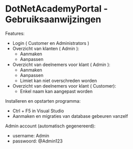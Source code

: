 # DotNetAcademyPortal - Gebruiksaanwijzingen

Features:
- Login ( Customer en Administrators )
- Overzicht van klanten ( Admin ):
    - Aanmaken 
    - Aanpassen
- Overzicht van deelnemers voor klant ( Admin ):
    - Aanmaken
    - Aanpassen
    - Limiet kan niet overschreden worden
- Overzicht van deelnemers voor klant ( Customer):
    - Enkel naam kan aangepast worden


Installeren en opstarten programma:
- Ctrl + F5 in Visual Studio 
- Aanmaken en migraties van database gebeuren vanzelf

Admin account (automatisch gegenereerd):
- username: Admin
- passwoord: @Admin123
